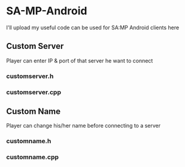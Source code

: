 # SA-MP-Android
I'll upload my useful code can be used for SA:MP Android clients here

## Custom Server
Player can enter IP & port of that server he want to connect
### customserver.h
### customserver.cpp

## Custom Name
Player can change his/her name before connecting to a server
### customname.h
### customname.cpp

